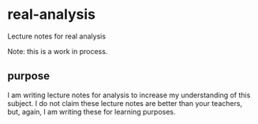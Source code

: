 # real-analysis
Lecture notes for real analysis

Note: this is a work in process.

## purpose
I am writing lecture notes for analysis to increase my understanding of this subject. I do not claim these lecture notes are better than your teachers, but, again, I am writing these for learning purposes.


